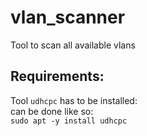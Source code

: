# vlan_scanner
Tool to scan all available vlans

## Requirements:
Tool `udhcpc` has to be installed:
<br>can be done like so:<br>
`sudo apt -y install udhcpc` 
